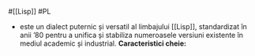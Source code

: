 #[[Lisp]] #PL 
- este un dialect puternic și versatil al limbajului [[Lisp]], standardizat în anii ’80 pentru a unifica și stabiliza numeroasele versiuni existente în mediul academic și industrial.
**Caracteristici cheie:**
